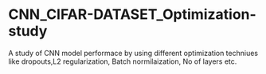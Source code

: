# CNN_CIFAR-DATASET_Optimization-study
A study of CNN model performace by using different optimization techniues like dropouts,L2 regularization, Batch normilaization, No of layers etc.
